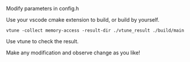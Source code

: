 Modify parameters in config.h

Use your vscode cmake extension to build,
or build by yourself.

`vtune -collect memory-access -result-dir ./vtune_result ./build/main`

Use vtune to check the result.

Make any modification and observe change as you like!